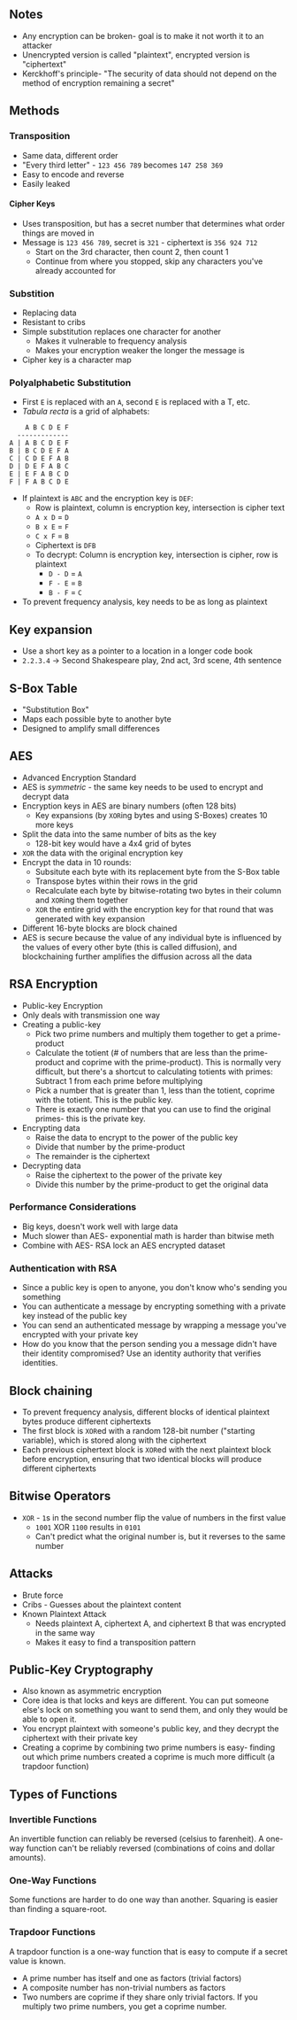 ## Notes

* Any encryption can be broken- goal is to make it not worth it to an attacker
* Unencrypted version is called "plaintext", encrypted version is "ciphertext"
* Kerckhoff's principle- "The security of data should not depend on the method of encryption remaining a secret"

## Methods

### Transposition

* Same data, different order
* "Every third letter" - `123 456 789` becomes `147 258 369`
* Easy to encode and reverse
* Easily leaked

#### Cipher Keys

* Uses transposition, but has a secret number that determines what order things are moved in
* Message is `123 456 789`, secret is `321` - ciphertext is `356 924 712`
    * Start on the 3rd character, then count 2, then count 1
    * Continue from where you stopped, skip any characters you've already accounted for

### Substition

* Replacing data
* Resistant to cribs
* Simple substitution replaces one character for another
    * Makes it vulnerable to frequency analysis
    * Makes your encryption weaker the longer the message is
* Cipher key is a character map

### Polyalphabetic Substitution

* First `E` is replaced with an `A`, second `E` is replaced with a T, etc.
* _Tabula recta_ is a grid of alphabets:

```
    A B C D E F
  -------------
A | A B C D E F
B | B C D E F A
C | C D E F A B
D | D E F A B C
E | E F A B C D
F | F A B C D E
```

* If plaintext is `ABC` and the encryption key is `DEF`:
    * Row is plaintext, column is encryption key, intersection is cipher text
    * `A x D` = `D`
    * `B x E` = `F`
    * `C x F` = `B`
    * Ciphertext is `DFB`
    * To decrypt: Column is encryption key, intersection is cipher, row is plaintext
        * `D - D` = `A`
        * `F - E` = `B`
        * `B - F` = `C`
* To prevent frequency analysis, key needs to be as long as plaintext

## Key expansion

* Use a short key as a pointer to a location in a longer code book
* `2.2.3.4` -> Second Shakespeare play, 2nd act, 3rd scene, 4th sentence

## S-Box Table

* "Substitution Box"
* Maps each possible byte to another byte
* Designed to amplify small differences

## AES

* Advanced Encryption Standard
* AES is _symmetric_ - the same key needs to be used to encrypt and decrypt data
* Encryption keys in AES are binary numbers (often 128 bits)
    * Key expansions (by `XOR`ing bytes and using S-Boxes) creates 10 more keys
* Split the data into the same number of bits as the key
    * 128-bit key would have a 4x4 grid of bytes
* `XOR` the data with the original encryption key
* Encrypt the data in 10 rounds:
    * Subsitute each byte with its replacement byte from the S-Box table
    * Transpose bytes within their rows in the grid
    * Recalculate each byte by bitwise-rotating two bytes in their column and `XOR`ing them together
    * `XOR` the entire grid with the encryption key for that round that was generated with key expansion
* Different 16-byte blocks are block chained
* AES is secure because the value of any individual byte is influenced by the values of every other byte (this is called diffusion), and blockchaining further amplifies the diffusion across all the data

## RSA Encryption

* Public-key Encryption
* Only deals with transmission one way
* Creating a public-key
    * Pick two prime numbers and multiply them together to get a prime-product
    * Calculate the totient (# of numbers that are less than the prime-product and coprime with the prime-product). This is normally very difficult, but there's a shortcut to calculating totients with primes: Subtract 1 from each prime before multiplying
    * Pick a number that is greater than 1, less than the totient, coprime with the totient. This is the public key.
    * There is exactly one number that you can use to find the original primes- this is the private key.
* Encrypting data
    * Raise the data to encrypt to the power of the public key
    * Divide that number by the prime-product
    * The remainder is the ciphertext
* Decrypting data
    * Raise the ciphertext to the power of the private key
    * Divide this number by the prime-product to get the original data

### Performance Considerations

* Big keys, doesn't work well with large data
* Much slower than AES- exponential math is harder than bitwise meth
* Combine with AES- RSA lock an AES encrypted dataset

### Authentication with RSA

* Since a public key is open to anyone, you don't know who's sending you something
* You can authenticate a message by encrypting something with a private key instead of the public key
* You can send an authenticated message by wrapping a message you've encrypted with your private key
* How do you know that the person sending you a message didn't have their identity compromised? Use an identity authority that verifies identities.

## Block chaining

* To prevent frequency analysis, different blocks of identical plaintext bytes produce different ciphertexts
* The first block is `XOR`ed with a random 128-bit number ("starting variable), which is stored along with the ciphertext
* Each previous ciphertext block is `XOR`ed with the next plaintext block before encryption, ensuring that two identical blocks will produce different ciphertexts

## Bitwise Operators

* `XOR` - `1`s in the second number flip the value of numbers in the first value
    * `1001` XOR `1100` results in `0101`
    * Can't predict what the original number is, but it reverses to the same number

## Attacks

* Brute force
* Cribs - Guesses about the plaintext content
* Known Plaintext Attack
    * Needs plaintext A, ciphertext A, and ciphertext B that was encrypted in the same way
    * Makes it easy to find a transposition pattern

## Public-Key Cryptography

* Also known as asymmetric encryption
* Core idea is that locks and keys are different. You can put someone else's lock on something you want to send them, and only they would be able to open it.
* You encrypt plaintext with someone's public key, and they decrypt the ciphertext with their private key
* Creating a coprime by combining two prime numbers is easy- finding out which prime numbers created a coprime is much more difficult (a trapdoor function)

## Types of Functions

### Invertible Functions

An invertible function can reliably be reversed (celsius to farenheit). A one-way function can't be reliably reversed (combinations of coins and dollar amounts).

### One-Way Functions

Some functions are harder to do one way than another. Squaring is easier than finding a square-root.

### Trapdoor Functions

A trapdoor function is a one-way function that is easy to compute if a secret value is known.

* A prime number has itself and one as factors (trivial factors)
* A composite number has non-trivial numbers as factors
* Two numbers are coprime if they share only trivial factors. If you multiply two prime numbers, you get a coprime number.
